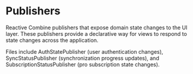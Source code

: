 # Publishers

Reactive Combine publishers that expose domain state changes to the UI layer. These publishers provide a declarative way for views to respond to state changes across the application.

Files include AuthStatePublisher (user authentication changes), SyncStatusPublisher (synchronization progress updates), and SubscriptionStatusPublisher (pro subscription state changes).